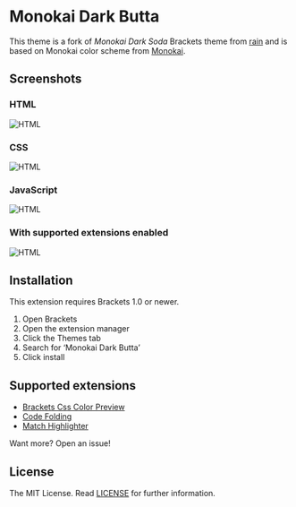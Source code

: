 Monokai Dark Butta
===

This theme is a fork of _Monokai Dark Soda_ Brackets theme from [rain](https://github.com/rainje/Monokai-Dark-Soda) and is based on Monokai color scheme from [Monokai](http://www.monokai.nl/blog/2006/07/15/textmate-color-theme/).

Screenshots
---

### HTML
![HTML](screenshots/html.png)

### CSS
![HTML](screenshots/css.png)

### JavaScript
![HTML](screenshots/js.png)

### With supported extensions enabled
![HTML](screenshots/extensions.png)

Installation
---

This extension requires Brackets 1.0 or newer.

1. Open Brackets
2. Open the extension manager
3. Click the Themes tab
4. Search for ‘Monokai Dark Butta’
5. Click install

Supported extensions
---
* [Brackets Css Color Preview](https://github.com/cmgddd/Brackets-css-color-preview)
* [Code Folding](https://github.com/thehogfather/brackets-code-folding)
* [Match Highlighter](https://github.com/gintau/bracket-match-highlighter)

Want more? Open an issue!

License
---

The MIT License. Read [LICENSE](LICENSE) for further information.
